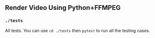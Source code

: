 ## Render Video Using Python+FFMPEG

### `./tests`
All tests. You can use `cd ./tests` then `pytest` to run all the testing cases.